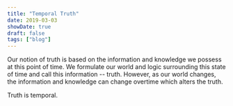 ```yaml
---
title: "Temporal Truth"
date: 2019-03-03
showDate: true
draft: false
tags: ["blog"]
---
```


Our notion of truth is based on the information and knowledge we possess at this point of time. We formulate our world and logic surrounding this state of time and call this information -- truth. However, as our world changes, the information and knowledge can change overtime which alters the truth. 

Truth is temporal. 